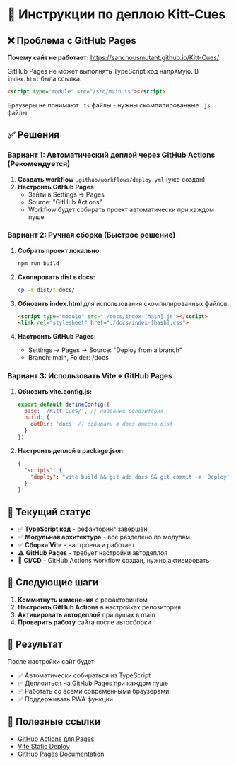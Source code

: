 # 🚀 Инструкции по деплою Kitt-Cues

## ❌ Проблема с GitHub Pages

**Почему сайт не работает:** https://sanchousmutant.github.io/Kitt-Cues/

GitHub Pages не может выполнять TypeScript код напрямую. В `index.html` была ссылка:
```html
<script type="module" src="/src/main.ts"></script>
```

Браузеры не понимают `.ts` файлы - нужны скомпилированные `.js` файлы.

## ✅ Решения

### **Вариант 1: Автоматический деплой через GitHub Actions** (Рекомендуется)

1. **Создать workflow** `.github/workflows/deploy.yml` (уже создан)
2. **Настроить GitHub Pages**:
   - Зайти в Settings → Pages
   - Source: "GitHub Actions"
   - Workflow будет собирать проект автоматически при каждом пуше

### **Вариант 2: Ручная сборка** (Быстрое решение)

1. **Собрать проект локально:**
   ```bash
   npm run build
   ```

2. **Скопировать dist в docs:**
   ```bash
   cp -r dist/* docs/
   ```

3. **Обновить index.html** для использования скомпилированных файлов:
   ```html
   <script type="module" src="./docs/index-[hash].js"></script>
   <link rel="stylesheet" href="./docs/index-[hash].css">
   ```

4. **Настроить GitHub Pages**:
   - Settings → Pages → Source: "Deploy from a branch"
   - Branch: main, Folder: /docs

### **Вариант 3: Использовать Vite + GitHub Pages**

1. **Обновить vite.config.js:**
   ```javascript
   export default defineConfig({
     base: '/Kitt-Cues/', // название репозитория
     build: {
       outDir: 'docs' // собирать в docs вместо dist
     }
   })
   ```

2. **Настроить деплой в package.json:**
   ```json
   {
     "scripts": {
       "deploy": "vite build && git add docs && git commit -m 'Deploy' && git push"
     }
   }
   ```

## 🔧 Текущий статус

- ✅ **TypeScript код** - рефакторинг завершен
- ✅ **Модульная архитектура** - все разделено по модулям  
- ✅ **Сборка Vite** - настроена и работает
- ⚠️ **GitHub Pages** - требует настройки автодеплоя
- 🔄 **CI/CD** - GitHub Actions workflow создан, нужно активировать

## 📝 Следующие шаги

1. **Коммитнуть изменения** с рефакторингом
2. **Настроить GitHub Actions** в настройках репозитория
3. **Активировать автодеплой** при пушах в main
4. **Проверить работу** сайта после автосборки

## 🎯 Результат

После настройки сайт будет:
- ✅ Автоматически собираться из TypeScript
- ✅ Деплоиться на GitHub Pages при каждом пуше
- ✅ Работать со всеми современными браузерами
- ✅ Поддерживать PWA функции

## 🔗 Полезные ссылки

- [GitHub Actions для Pages](https://github.com/actions/deploy-pages)
- [Vite Static Deploy](https://vitejs.dev/guide/static-deploy.html#github-pages)
- [GitHub Pages Documentation](https://docs.github.com/en/pages)